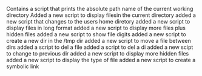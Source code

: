 Contains a script that prints the absolute path name of the current working directory
Added a new script to display filesin the current directory
added a new script that changes to the users  home diretory
added a new script to display files in long format
added a new script to display more files plus hidden files
added a new script to show file digits
added a new script to create a new dir in the /tmp dir
added a new script to move a file between dirs
added a script to del a file
added a script to del a di
added a new scipt to  change to previous dir
added a new script to display more hidden files
added a new script to display the type of file
added a new script to create a symbolic link 
